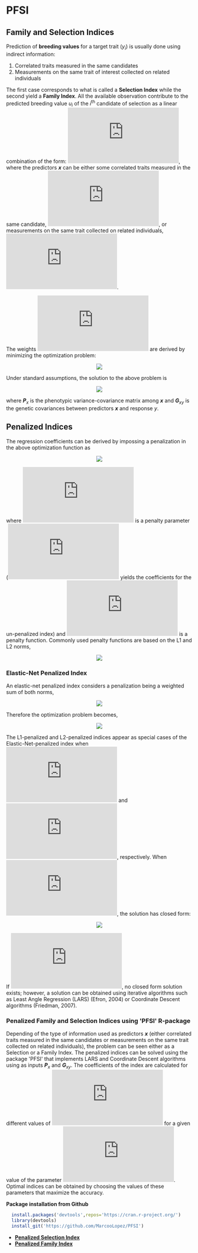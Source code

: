# PFSI
## Family and Selection Indices

Prediction of **breeding values** for a target trait (*y*<sub>*i*</sub>) is usually done using indirect information:
1. Correlated traits measured in the same candidates
2. Measurements on the same trait of interest collected on related individuals

The first case corresponds to what is called a **Selection Index** while the second yield a **Family Index**.
All the available observation contribute to the predicted breeding value *u*<sub>*i*</sub> of the *i*<sup>th</sup> candidate of selection as a linear combination of the form:
![](https://latex.codecogs.com/gif.latex?u_i%3D%5Ctextbf%7Bx%7D%27%5Cboldsymbol%7B%5Cbeta%7D_i),
where the predictors ***x*** can be either some correlated traits measured in the same candidate, ![](https://latex.codecogs.com/gif.latex?%5Ctextbf%7Bx%7D_i%3D%28x_%7Bi1%7D%2C...%2Cx_%7Bip%7D%29), or measurements on the same trait collected on related individuals, ![](https://latex.codecogs.com/gif.latex?%5Ctextbf%7By%7D%3D%28y_1%2C...%2Cy_p%29). 

The weights ![](https://latex.codecogs.com/gif.latex?%5Cboldsymbol%7B%5Cbeta%7D_i%3D%28%5Cbeta_%7Bi1%7D%2C...%2C%5Cbeta_%7Bip%7D%29) are derived by minimizing the optimization problem:

<p align="center">
<img src="https://latex.codecogs.com/gif.latex?%5Cboldsymbol%7B%5Chat%7B%5Cbeta%7D%7D_i%3D%5Ctext%7Barg%20min%7D%5Cfrac%7B1%7D%7B2%7DE%5Cleft%28u_i-%5Ctextbf%7Bx%7D%27%5Cboldsymbol%7B%5Cbeta%7D_i%5Cright%29%5E2">
</p>

Under standard assumptions, the solution to the above problem is 
<p align="center">
<img src="https://latex.codecogs.com/gif.latex?%5Cboldsymbol%7B%5Chat%7B%5Cbeta%7D%7D_i%3D%5Ctextbf%7BP%7D%5E%7B-1%7D_x%5Ctextbf%7BG%7D_%7Bxy%7D">
</p>

where ***P***<sub>*x*</sub> is the phenotypic variance-covariance matrix among ***x*** and ***G***<sub>*xy*</sub> is the genetic covariances between predictors ***x*** and response *y*.

## Penalized Indices
The regression coefficients can be derived by impossing a penalization in the above optimization function as
<p align="center">
<img src="https://latex.codecogs.com/gif.latex?%5Cboldsymbol%7B%5Chat%7B%5Cbeta%7D%7D_i%3D%5Ctext%7Barg%20min%7D%5Cleft%5B%5Cfrac%7B1%7D%7B2%7DE%5Cleft%28u_i-%5Ctextbf%7Bx%7D%27%5Cboldsymbol%7B%5Cbeta%7D_i%5Cright%29%5E2&plus;%5Clambda%20J%28%5Cboldsymbol%7B%5Cbeta%7D_i%29%5Cright%5D">
</p>

where ![](https://latex.codecogs.com/gif.latex?%5Clambda) is a penalty parameter (![](https://latex.codecogs.com/gif.latex?%5Clambda%3D0) yields the coefficients for the un-penalized index) and ![](https://latex.codecogs.com/gif.latex?J%28%5Cboldsymbol%7B%5Cbeta%7D%29) is a penalty function. Commonly used penalty functions are based on the L1 and L2 norms, 
<p align="center">
<img src="https://latex.codecogs.com/gif.latex?L1%3AJ%28%5Cboldsymbol%7B%5Cbeta%7D%29%3D%5Csum_%7Bj%3D1%7D%5Ep%7C%5Cbeta_j%7C%5Cqquad%20%5Cqquad%20L2%3A%20J%28%5Cboldsymbol%7B%5Cbeta%7D%29%3D%5Cfrac%7B%7D%7B1%7D%7B2%7D%5Csum_%7Bj%3D1%7D%5Ep%5Cbeta_j%5E2">
</p>

### Elastic-Net Penalized Index
An elastic-net penalized index considers a penalization being a weighted sum of both norms,
<p align="center">
<img src="https://latex.codecogs.com/gif.latex?J%28%5Cboldsymbol%7B%5Cbeta%7D%29%3D%5Calpha%5Csum_%7Bj%3D1%7D%5Ep%7C%5Cbeta_j%7C&plus;%5Cfrac%7B1%7D%7B2%7D%281-%5Calpha%29%5Csum_%7Bj%3D1%7D%5Ep%5Cbeta_j%5E2">
</p>

Therefore the optimization problem becomes,
<p align="center">
<img src="https://latex.codecogs.com/gif.latex?%5Cboldsymbol%7B%5Chat%7B%5Cbeta%7D%7D_i%3D%5Ctext%7Barg%20min%7D%5Cleft%5B%5Cfrac%7B1%7D%7B2%7DE%5Cleft%28u_i-%5Ctextbf%7Bx%7D%27%5Cboldsymbol%7B%5Cbeta%7D_i%5Cright%29%5E2&plus;%5Clambda%20%5Calpha%5Csum_%7Bj%3D1%7D%5Ep%7C%5Cbeta_%7Bij%7D%7C&plus;%5Cfrac%7B1%7D%7B2%7D%5Clambda%281-%5Calpha%29%5Csum_%7Bj%3D1%7D%5Ep%5Cbeta_%7Bij%7D%5E2%29%5Cright%5D">
</p>

The L1-penalized and L2-penalized indices appear as special cases of the Elastic-Net-penalized index when ![](https://latex.codecogs.com/gif.latex?%5Calpha%3D1) and ![](https://latex.codecogs.com/gif.latex?%5Calpha%3D0), respectively. When ![](https://latex.codecogs.com/gif.latex?%5Calpha%3D0), the solution has closed form:

<p align="center">
<img src="https://latex.codecogs.com/gif.latex?%5Chat%7B%5Cboldsymbol%7B%5Cbeta%7D%7D_i%3D%5Cleft%28%5Ctextbf%7BP%7D_x&plus;%5Clambda%5Ctextbf%7BI%7D%20%5Cright%20%29%5E%7B-1%7D%5Ctextbf%7BG%7D_%7Bxy%7D">
</p>

If ![](https://latex.codecogs.com/gif.latex?%5Calpha%3E0), no closed form solution exists; however, a solution can be obtained using iterative algorithms such as Least Angle Regression (LARS) (Efron, 2004) or Coordinate Descent algorithms (Friedman, 2007).

### Penalized Family and Selection Indices using 'PFSI' R-package
Depending of the type of information used as predictors ***x*** (either correlated traits measured in the same candidates or measurements on the same trait collected on related individuals), the problem can be seen either as a Selection or a Family Index. 
The penalized indices can be solved using the package 'PFSI' that implements LARS and Coordinate Descent algorithms using as inputs ***P***<sub>*x*</sub> and ***G***<sub>*xy*</sub>. The coefficients of the index are calculated for different values of ![](https://latex.codecogs.com/gif.latex?%5Clambda) for a given value of the parameter ![](https://latex.codecogs.com/gif.latex?%5Calpha). Optimal indices can be obtained by choosing the values of these parameters that maximize the accuracy.

**Package installation from Github**
```r
  install.packages('devtools',repos='https://cran.r-project.org/')      #1. install devtools
  library(devtools)                                                     #2. load the library
  install_git('https://github.com/MarcooLopez/PFSI')                    #3. install PFSI from GitHub
```

* **[Penalized Selection Index](https://github.com/MarcooLopez/Genomic-Selection-Demo/blob/master/single_environment.md)**
* **[Penalized Family Index](https://github.com/MarcooLopez/Genomic-Selection-Demo/blob/master/multi_environment.md)**
